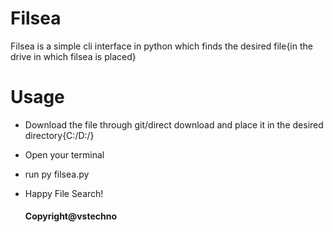 # Filsea
Filsea is a simple cli interface in python which finds the desired file{in the drive in which filsea is placed}

# Usage
 - Download the file through git/direct download and place it in the desired directory{C:/D:/}
 - Open your terminal
 - run py filsea.py
 - Happy File Search!


   #### Copyright@vstechno
